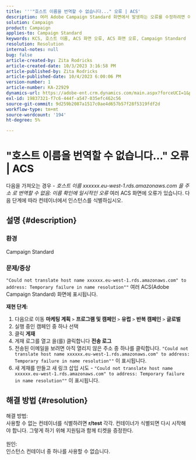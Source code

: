 ```yaml
---
title: '''"호스트 이름을 번역할 수 없습니다..." 오류 | ACS'
description: 여러 Adobe Campaign Standard 화면에서 발생하는 오류를 수정하려면 이 문서를 따르십시오.
solution: Campaign
product: Campaign
applies-to: Campaign Standard
keywords: KCS, 호스트 이름, ACS 화면 오류, ACS 화면 오류, Campaign Standard
resolution: Resolution
internal-notes: null
bug: false
article-created-by: Zita Rodricks
article-created-date: 10/3/2023 3:16:58 PM
article-published-by: Zita Rodricks
article-published-date: 10/4/2023 6:00:06 PM
version-number: 1
article-number: KA-22929
dynamics-url: https://adobe-ent.crm.dynamics.com/main.aspx?forceUCI=1&pagetype=entityrecord&etn=knowledgearticle&id=f94f75df-ff61-ee11-be6e-6045bd006268
exl-id: 19837321-f7c6-444f-a547-035efc462c56
source-git-commit: 9d259b2087a1517c0ae4d657b57f28f5319fdf2d
workflow-type: tm+mt
source-wordcount: '194'
ht-degree: 5%

---
```


# &quot;호스트 이름을 번역할 수 없습니다...&quot; 오류 | ACS


다음을 가져오는 경우 - *호스트 이름 xxxxxx.eu-west-1.rds.amazonaws.com 을 주소 로 번역할 수 없음: 이름 확인에 일시적인 오류* 여러 ACS 화면에 오류가 있습니다. 다음 단계에 따라 컨테이너에서 인스턴스를 식별하십시오.

## 설명 {#description}


### <b>환경</b>

Campaign Standard



### <b>문제/증상</b>

`"Could not translate host name xxxxxx.eu-west-1.rds.amazonaws.com" to address: Temporary failure in name resolution""` 여러 ACS(Adobe Campaign Standard) 화면에 표시됩니다.

<b>재현 단계:</b>

1. 다음으로 이동 <b>마케팅 계획</b> `>`  <b>프로그램 및 캠페인</b> `>`  <b>유럽</b> `>`  <b>반복 캠페인</b> `>`  <b>글로벌</b>
2. 실행 중인 캠페인 중 하나 선택
3. 클릭 <b>게재</b>
4. 게재 로그를 열고 을(를) 클릭합니다 <b>전송 로그</b>
5. 전송된 이메일을 보려면 아직 열리지 않은 주소 중 하나를 클릭합니다. `"Could not translate host name xxxxxx.eu-west-1.rds.amazonaws.com" to address: Temporary failure in name resolution""` 이 표시됩니다.
6. 새 게재를 만들고 새 링크 삽입 시도 - `"Could not translate host name xxxxxx.eu-west-1.rds.amazonaws.com" to address: Temporary failure in name resolution""` 이 표시됩니다.



## 해결 방법 {#resolution}

해결 방법:<br>
사용할 수 없는 컨테이너를 식별하려면 <b>r/test</b> 각각.
컨테이너가 식별되면 다시 시작해야 합니다. 그렇게 하기 위해 지원팀과 함께 티켓을 증정한다.
<br><br>원인:<br>
인스턴스 컨테이너 중 하나를 사용할 수 없습니다.
